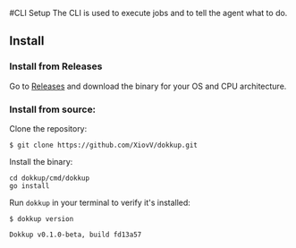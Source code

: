 #CLI Setup
The CLI is used to execute jobs and to tell the agent what to do.

## Install
### Install from Releases
Go to [Releases](https://github.com/XiovV/dokkup/releases) and download the binary for your OS and CPU architecture.

### Install from source:
Clone the repository:
```shell
$ git clone https://github.com/XiovV/dokkup.git
```

Install the binary:
```shell
cd dokkup/cmd/dokkup
go install
```

Run `dokkup` in your terminal to verify it's installed:
```shell
$ dokkup version

Dokkup v0.1.0-beta, build fd13a57
```
